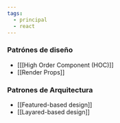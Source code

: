 ```yaml
---
tags:
  - principal
  - react
---
```

### Patrónes de diseño

-  [[[High Order Component (HOC)]]
-  [[Render Props]]

### Patrones de Arquitectura

-  [[Featured-based design]]
-  [[Layared-based design]]